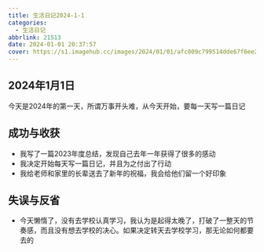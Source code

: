 ```yaml
---
title: 生活日记2024-1-1
categories:
  - 生活日记
abbrlink: 21513
date: 2024-01-01 20:37:57
cover: https://s1.imagehub.cc/images/2024/01/01/afc009c799514dde67f6ee2124ad57e9.jpeg
---
```

## 2024年1月1日

今天是2024年的第一天，所谓万事开头难，从今天开始，要每一天写一篇日记

## 成功与收获
- 我写了一篇2023年度总结，发现自己去年一年获得了很多的感动
- 我决定开始每天写一篇日记，并且为之付出了行动
- 我给老师和家里的长辈送去了新年的祝福，我会给他们留一个好印象

<!--more-->

## 失误与反省
- 今天懒惰了，没有去学校认真学习，我认为是起得太晚了，打破了一整天的节奏感，而且没有想去学校的决心。如果决定转天去学校学习，那无论如何都要去的